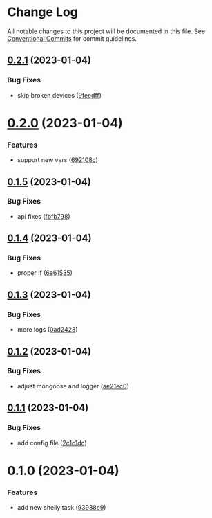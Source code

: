 # Change Log

All notable changes to this project will be documented in this file.
See [Conventional Commits](https://conventionalcommits.org) for commit guidelines.

## [0.2.1](https://github.com/mariusz-kabala/homeAutomation/compare/@home/task-change-shelly-action-hooks@0.2.0...@home/task-change-shelly-action-hooks@0.2.1) (2023-01-04)


### Bug Fixes

* skip broken devices ([9feedff](https://github.com/mariusz-kabala/homeAutomation/commit/9feedff8916b1f1c2a98f5f7e989ead260c48e0f))





# [0.2.0](https://github.com/mariusz-kabala/homeAutomation/compare/@home/task-change-shelly-action-hooks@0.1.5...@home/task-change-shelly-action-hooks@0.2.0) (2023-01-04)


### Features

* support new vars ([692108c](https://github.com/mariusz-kabala/homeAutomation/commit/692108ce3ac1ab96bad0a57b7f1c5f03e0ccf4c6))





## [0.1.5](https://github.com/mariusz-kabala/homeAutomation/compare/@home/task-change-shelly-action-hooks@0.1.4...@home/task-change-shelly-action-hooks@0.1.5) (2023-01-04)


### Bug Fixes

* api fixes ([fbfb798](https://github.com/mariusz-kabala/homeAutomation/commit/fbfb798f85871f8faebf1ab57717651d99d2bd05))





## [0.1.4](https://github.com/mariusz-kabala/homeAutomation/compare/@home/task-change-shelly-action-hooks@0.1.3...@home/task-change-shelly-action-hooks@0.1.4) (2023-01-04)


### Bug Fixes

* proper if ([6e61535](https://github.com/mariusz-kabala/homeAutomation/commit/6e615352613ca23ca429942d8113d87c06aa07a2))





## [0.1.3](https://github.com/mariusz-kabala/homeAutomation/compare/@home/task-change-shelly-action-hooks@0.1.2...@home/task-change-shelly-action-hooks@0.1.3) (2023-01-04)


### Bug Fixes

* more logs ([0ad2423](https://github.com/mariusz-kabala/homeAutomation/commit/0ad24233527b77681fd38b53fe1f4193c38b1112))





## [0.1.2](https://github.com/mariusz-kabala/homeAutomation/compare/@home/task-change-shelly-action-hooks@0.1.1...@home/task-change-shelly-action-hooks@0.1.2) (2023-01-04)


### Bug Fixes

* adjust mongoose and logger ([ae21ec0](https://github.com/mariusz-kabala/homeAutomation/commit/ae21ec09f0a9675be882602e75180970cc8bbe59))





## [0.1.1](https://github.com/mariusz-kabala/homeAutomation/compare/@home/task-change-shelly-action-hooks@0.1.0...@home/task-change-shelly-action-hooks@0.1.1) (2023-01-04)


### Bug Fixes

* add config file ([2c1c1dc](https://github.com/mariusz-kabala/homeAutomation/commit/2c1c1dcd1cacf6c3fc0744e40f8ca28d70008504))





# 0.1.0 (2023-01-04)


### Features

* add new shelly task ([93938e9](https://github.com/mariusz-kabala/homeAutomation/commit/93938e919a242ca205061a396b57f109b4b464b4))
